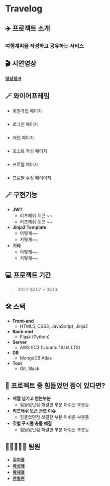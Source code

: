 # Travelog

## ✈️ 프로젝트 소개


### 여행계획을 작성하고 공유하는 서비스   

###
🎬 시연영상
---

[__영상링크__](https://www.youtube.com/watch?v=UcG0HehBhys) 

###
🪄 와이어프레임
---

* 회원가입 페이지   
###
* 로그인 페이지   
###
* 메인 페이지   
###
* 포스트 작성 페이지
###
* 프로필 페이지
###
* 프로필 수정 페이이지
###

###
🪄 구현기능
---

* __JWT__
  + 리프레쉬 토큰 ~~
  + 리프레쉬 토큰 ~~
* __Jinja2 Template__
  + 어떻게~~
  + 저떻게~~
* __기타__
  + 어떻게~~
  + 저떻게~~

###
💻 프로젝트 기간
---

> 2022.03.07 ~ 03.10.

###
🛠️ 스택
---

* __Front-end__
  + HTML5, CSS3, JavaScript, Jinja2
* __Back-end__
  + Flask (Python)
* __Server__ 
  + AWS EC2 (Ubuntu 18.04 LTS)
* __DB__
  + MongoDB Atlas
* __Tool__
  + Git, Slack

###
👾 프로젝트 중 힘들었던 점이 있다면?
---

* __배열 넘기고 받는부분__
  + 힘들었던점 해결한 부분 아쉬운 부분등
* __리프레쉬 토큰 관련 이슈__
  + 힘들었던점 해결한 부분 아쉬운 부분등
* __깃헙 푸시풀 충돌 해결__
  + 힘들었던점 해결한 부분 아쉬운 부분등

###
👨🏻‍🤝‍👨🏻 팀원
---

* [__김지웅__](https://github.com/KimJiWoong02)   
* [__박성혜__](https://github.com/AlgoRoots)   
* [__박재철__](https://github.com/reload1bronze)   
* [__안동현__](https://github.com/llama-ste)
